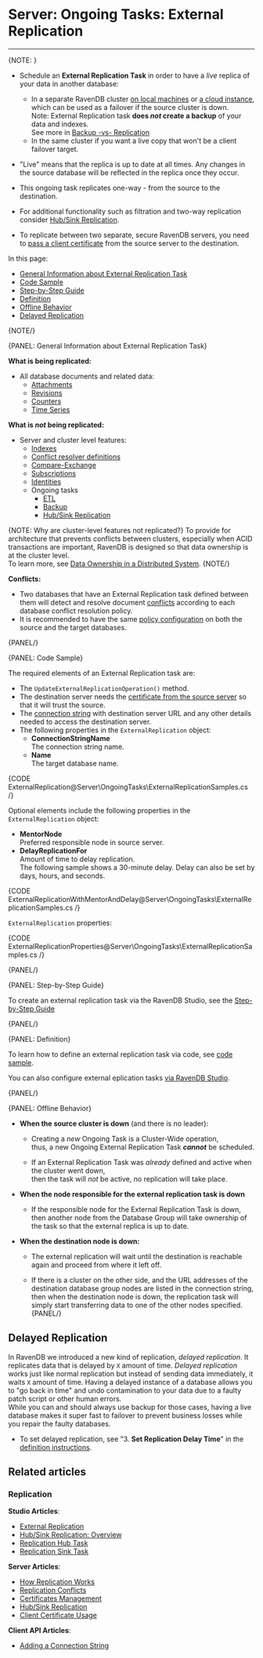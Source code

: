 # Server: Ongoing Tasks: External Replication
---

{NOTE: }

* Schedule an **External Replication Task** in order to have a _live_ replica of your data in another database:  
  * In a separate RavenDB cluster [on local machines](../../../../start/getting-started) or [a cloud instance](../../../../cloud/cloud-overview), 
    which can be used as a failover if the source cluster is down.  
    Note: External Replication task **does _not_ create a backup** of your data and indexes.  
    See more in [Backup -vs- Replication](../../../../studio/database/tasks/backup-task#backup-task--vs--replication-task)
  * In the same cluster if you want a live copy that won't be a client failover target.

* "Live" means that the replica is up to date at all times. Any changes in the source database will be reflected in the replica once they occur.  

* This ongoing task replicates one-way - from the source to the destination.

* For additional functionality such as filtration and two-way replication consider [Hub/Sink Replication](../../server/ongoing-tasks/hub-sink-replication).  

* To replicate between two separate, secure RavenDB servers, you need to [pass a client certificate](../../server/ongoing-tasks/external-replication#step-by-step-guide) from the source server to the destination.

In this page: 

* [General Information about External Replication Task](../../server/ongoing-tasks/external-replication#general-information-about-external-replication-task)
* [Code Sample](../../server/ongoing-tasks/external-replication#code-sample)
* [Step-by-Step Guide](../../server/ongoing-tasks/external-replication#step-by-step-guide)
* [Definition](../../server/ongoing-tasks/external-replication#definition)  
* [Offline Behavior](../../server/ongoing-tasks/external-replication#offline-behavior)
* [Delayed Replication](../../server/ongoing-tasks/external-replication#delayed-replication)

{NOTE/}

{PANEL: General Information about External Replication Task}

**What is being replicated:**  

 * All database documents and related data:  
   * [Attachments](../../document-extensions/attachments/what-are-attachments)  
   * [Revisions](../../server/extensions/revisions)  
   * [Counters](../../document-extensions/counters/overview)
   * [Time Series](../../document-extensions/timeseries/overview)

**What is _not_ being replicated:**  

  * Server and cluster level features:  
    * [Indexes](../../indexes/creating-and-deploying)  
    * [Conflict resolver definitions](../../server/clustering/replication/replication-conflicts#conflict-resolution-script)  
    * [Compare-Exchange](../../client-api/operations/compare-exchange/overview)
    * [Subscriptions](../../client-api/data-subscriptions/what-are-data-subscriptions)
    * [Identities](../../server/kb/document-identifier-generation#identity)  
    * Ongoing tasks
      * [ETL](../../server/ongoing-tasks/etl/basics)
      * [Backup](../../studio/database/tasks/backup-task)
      * [Hub/Sink Replication](../../studio/database/tasks/ongoing-tasks/hub-sink-replication/overview)

{NOTE: Why are cluster-level features not replicated?}
To provide for architecture that prevents conflicts between clusters, especially when ACID transactions are important, 
RavenDB is designed so that data ownership is at the cluster level.  
To learn more, see [Data Ownership in a Distributed System](https://ayende.com/blog/196769-B/data-ownership-in-a-distributed-system).
{NOTE/}

**Conflicts:**  

  * Two databases that have an External Replication task defined between them will detect and resolve document 
    [conflicts](../../server/clustering/replication/replication-conflicts) according to each database conflict resolution policy.  
  * It is recommended to have the same [policy configuration](../../server/clustering/replication/replication-conflicts#configuring-conflict-resolution-using-the-client) on both the source and the target databases.  

{PANEL/}

{PANEL: Code Sample}

The required elements of an External Replication task are:

* The `UpdateExternalReplicationOperation()` method.
* The destination server needs the [certificate from the source server](../../server/security/authentication/certificate-management#enabling-communication-between-servers:-importing-and-exporting-certificates) 
  so that it will trust the source.
* The [connection string](../../client-api/operations/maintenance/connection-strings/add-connection-string#add-a-raven-connection-string) 
  with destination server URL and any other details needed to access the destination server.
* The following properties in the `ExternalReplication` object:
  * **ConnectionStringName**  
    The connection string name.  
  * **Name**  
    The target database name.

{CODE ExternalReplication@Server\OngoingTasks\ExternalReplicationSamples.cs /}

Optional elements include the following properties in the `ExternalReplication` object:

* **MentorNode**  
  Preferred responsible node in source server.
* **DelayReplicationFor**  
  Amount of time to delay replication.  
  The following sample shows a 30-minute delay.  Delay can also be set by days, hours, and seconds.  

{CODE ExternalReplicationWithMentorAndDelay@Server\OngoingTasks\ExternalReplicationSamples.cs /}

`ExternalReplication` properties:

{CODE ExternalReplicationProperties@Server\OngoingTasks\ExternalReplicationSamples.cs /}

{PANEL/}


{PANEL: Step-by-Step Guide}

To create an external replication task via the RavenDB Studio, see the [Step-by-Step Guide](../../studio/database/tasks/ongoing-tasks/external-replication-task#step-by-step-guide)

{PANEL/}

{PANEL: Definition}

To learn how to define an external replication task via code, see [code sample](../../server/ongoing-tasks/external-replication#code-sample).  

You can also configure external eplication tasks [via RavenDB Studio](../../studio/database/tasks/ongoing-tasks/external-replication-task#definition).  

{PANEL/}


{PANEL: Offline Behavior}

* **When the source cluster is down** (and there is no leader):  

  * Creating a _new_ Ongoing Task is a Cluster-Wide operation,  
    thus, a new Ongoing External Replication Task ***cannot*** be scheduled.  

  * If an External Replication Task was _already_ defined and active when the cluster went down,  
    then the task will _not_ be active, no replication will take place.

* **When the node responsible for the external replication task is down**  

  * If the responsible node for the External Replication Task is down,  
    then another node from the Database Group will take ownership of the task so that the external replica is up to date.  

* **When the destination node is down:**  

  * The external replication will wait until the destination is reachable again and proceed from where it left off.  

  * If there is a cluster on the other side, and the URL addresses of the destination database group nodes are listed in the connection string, 
    then when the destination node is down, the replication task will simply start transferring data to one of the other nodes specified.  
{PANEL/}


## Delayed Replication

In RavenDB we introduced a new kind of replication, _delayed replication_. It replicates data that is 
delayed by `X` amount of time. 
_Delayed replication_ works just like normal replication but instead of sending data immediately, 
it waits `X` amount of time. 
Having a delayed instance of a database allows you to "go back in time" and undo contamination to your data 
due to a faulty patch script or other human errors.  
While you can and should always use backup for those cases, having a live database makes it super fast to failover 
to prevent business losses while you repair the faulty databases.  

* To set delayed replication, see "3. **Set Replication Delay Time**" in the [definition instructions](../../studio/database/tasks/ongoing-tasks/external-replication-task#definition).  

## Related articles

### Replication

**Studio Articles**:  

- [External Replication](../../studio/database/tasks/ongoing-tasks/external-replication-task)  
- [Hub/Sink Replication: Overview](../../studio/database/tasks/ongoing-tasks/hub-sink-replication/overview)  
- [Replication Hub Task](../../studio/database/tasks/ongoing-tasks/hub-sink-replication/replication-hub-task)  
- [Replication Sink Task](../../studio/database/tasks/ongoing-tasks/hub-sink-replication/replication-sink-task)  

**Server Articles**:  

- [How Replication Works](../../server/clustering/replication/replication)  
- [Replication Conflicts](../../server/clustering/replication/replication-conflicts#configuring-conflict-resolution-using-the-client)  
- [Certificates Management](../../server/security/authentication/certificate-management#enabling-communication-between-servers:-importing-and-exporting-certificates)  
- [Hub/Sink Replication](../../server/ongoing-tasks/hub-sink-replication)  
- [Client Certificate Usage](../../server/security/authentication/client-certificate-usage)  

**Client API Articles**:  

- [Adding a Connection String](../../client-api/operations/maintenance/connection-strings/add-connection-string#operations-how-to-add-a-connection-string)  


